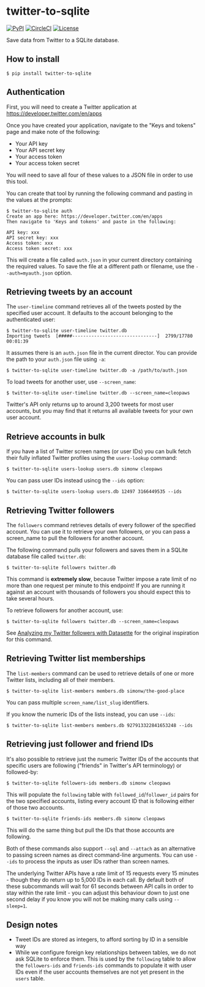 # twitter-to-sqlite

[![PyPI](https://img.shields.io/pypi/v/twitter-to-sqlite.svg)](https://pypi.org/project/twitter-to-sqlite/)
[![CircleCI](https://circleci.com/gh/dogsheep/twitter-to-sqlite.svg?style=svg)](https://circleci.com/gh/dogsheep/twitter-to-sqlite)
[![License](https://img.shields.io/badge/license-Apache%202.0-blue.svg)](https://github.com/dogsheep/twitter-to-sqlite/blob/master/LICENSE)

Save data from Twitter to a SQLite database.

## How to install

    $ pip install twitter-to-sqlite

## Authentication

First, you will need to create a Twitter application at https://developer.twitter.com/en/apps

Once you have created your application, navigate to the "Keys and tokens" page and make note of the following:

* Your API key
* Your API secret key
* Your access token
* Your access token secret

You will need to save all four of these values to a JSON file in order to use this tool.

You can create that tool by running the following command and pasting in the values at the prompts:

    $ twitter-to-sqlite auth
    Create an app here: https://developer.twitter.com/en/apps
    Then navigate to 'Keys and tokens' and paste in the following:

    API key: xxx
    API secret key: xxx
    Access token: xxx
    Access token secret: xxx

This will create a file called `auth.json` in your current directory containing the required values. To save the file at a different path or filename, use the `--auth=myauth.json` option.

## Retrieving tweets by an account

The `user-timeline` command retrieves all of the tweets posted by the specified user account. It defaults to the account belonging to the authenticated user:

    $ twitter-to-sqlite user-timeline twitter.db
    Importing tweets  [#####-------------------------------]  2799/17780  00:01:39

It assumes there is an `auth.json` file in the current director. You can provide the path to your `auth.json` file using `-a`:

    $ twitter-to-sqlite user-timeline twitter.db -a /path/to/auth.json

To load tweets for another user, use `--screen_name`:

    $ twitter-to-sqlite user-timeline twitter.db --screen_name=cleopaws

Twitter's API only returns up to around 3,200 tweets for most user accounts, but you may find that it returns all available tweets for your own user account.

## Retrieve accounts in bulk

If you have a list of Twitter screen names (or user IDs) you can bulk fetch their fully inflated Twitter profiles using the `users-lookup` command:

    $ twitter-to-sqlite users-lookup users.db simonw cleopaws

You can pass user IDs instead usincg the `--ids` option:

    $ twitter-to-sqlite users-lookup users.db 12497 3166449535 --ids

## Retrieving Twitter followers

The `followers` command retrieves details of every follower of the specified account. You can use it to retrieve your own followers, or you can pass a screen_name to pull the followers for another account.

The following command pulls your followers and saves them in a SQLite database file called `twitter.db`:

    $ twitter-to-sqlite followers twitter.db

This command is **extremely slow**, because Twitter impose a rate limit of no more than one request per minute to this endpoint! If you are running it against an account with thousands of followers you should expect this to take several hours.

To retrieve followers for another account, use:

    $ twitter-to-sqlite followers twitter.db --screen_name=cleopaws

See [Analyzing my Twitter followers with Datasette](https://simonwillison.net/2018/Jan/28/analyzing-my-twitter-followers/) for the original inspiration for this command.

## Retrieving Twitter list memberships

The `list-members` command can be used to retrieve details of one or more Twitter lists, including all of their members.

    $ twitter-to-sqlite list-members members.db simonw/the-good-place

You can pass multiple `screen_name/list_slug` identifiers.

If you know the numeric IDs of the lists instead, you can use `--ids`:

    $ twitter-to-sqlite list-members members.db 927913322841653248 --ids

## Retrieving just follower and friend IDs

It's also possible to retrieve just the numeric Twitter IDs of the accounts that specific users are following ("friends" in Twitter's API terminology) or followed-by:

    $ twitter-to-sqlite followers-ids members.db simonw cleopaws

This will populate the `following` table with `followed_id`/`follower_id` pairs for the two specified accounts, listing every account ID that is following either of those two accounts.

    $ twitter-to-sqlite friends-ids members.db simonw cleopaws

This will do the same thing but pull the IDs that those accounts are following.

Both of these commands also support `--sql` and `--attach` as an alternative to passing screen names as direct command-line arguments. You can use `--ids` to process the inputs as user IDs rather than screen names.

The underlying Twitter APIs have a rate limit of 15 requests every 15 minutes - though they do return up to 5,000 IDs in each call. By default both of these subcommands will wait for 61 seconds between API calls in order to stay within the rate limit - you can adjust this behaviour down to just one second delay if you know you will not be making many calls using `--sleep=1`.

## Design notes

* Tweet IDs are stored as integers, to afford sorting by ID in a sensible way
* While we configure foreign key relationships between tables, we do not ask SQLite to enforce them. This is used by the `following` table to allow the `followers-ids` and `friends-ids` commands to populate it with user IDs even if the user accounts themselves are not yet present in the `users` table.
